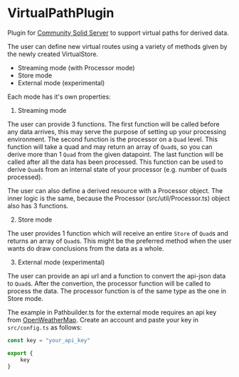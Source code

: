 # VirtualPathPlugin
Plugin for [Community Solid Server](https://github.com/CommunitySolidServer/CommunitySolidServer.git) to support virtual paths for derived data.

The user can define new virtual routes using a variety of methods given by the newly created VirtualStore.

* Streaming mode (with Processor mode)
* Store mode
* External mode (experimental)

Each mode has it's own properties:
1. Streaming mode

The user can provide 3 functions. The first function will be called before any data arrives, this may serve the purpose of setting up your processing environment.
The second function is the processor on a `Quad` level. This function will take a quad and may return an array of `Quad`s, so you can derive more than 1 `Quad` from the given datapoint.
The last function will be called after all the data has been processed. This function can be used to derive `Quad`s from an internal state of your processor (e.g. number of `Quad`s processed).

The user can also define a derived resource with a Processor object. The inner logic is the same, because the Processor (src/util/Processor.ts) object also has 3 functions.

2. Store mode

The user provides 1 function which will receive an entire `Store` of `Quad`s and returns an array of `Quad`s. This might be the preferred method when the user wants do draw conclusions from the data as a whole.

3. External mode (experimental)

The user can provide an api url and a function to convert the api-json data to `Quad`s. After the convertion, the processor function will be called to process the data.
The processor function is of the same type as the one in Store mode.

The example in Pathbuilder.ts for the external mode requires an api key from [OpenWeatherMap](https://openweathermap.org/current). Create an account and paste your key in `src/config.ts` as follows:
```typescript
const key = "your_api_key"

export {
    key
}
```
